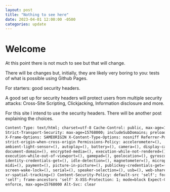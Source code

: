 ```yaml
---
layout: post
title: "Nothing to see here"
date: 2023-04-01 12:00:00 -0500
categories: update
---
```


# Welcome

At this point there is not much to see but that will change.

There will be changes but, initially, they are likely very boring to you: tests of what is possible using Github Pages.

For starters: good security headers.

A good set up for security headers will protect users from multiple security attacks: Cross-Site Scripting, Clickjacking, Information disclosure and more.

For this site I intend to use the security headers. There will be another post explaining the choices.

```html
Content-Type: text/html; charset=utf-8 Cache-Control: public, max-age=15768000
Strict-Transport-Security: max-age=15768000; includeSubDomains; preload
X-Frame-Options: SAMEORIGIN X-Content-Type-Options: nosniff Referrer-Policy:
strict-origin-when-cross-origin Permissions-Policy: accelerometer=(),
ambient-light-sensor=(), autoplay=(), battery=(), camera=(), display-capture=(),
document-domain=(), encrypted-media=(), execution-while-not-rendered=(),
execution-while-out-of-viewport=(), gamepad=(), geolocation=(), gyroscope=(),
identity-credentials-get=(), idle-detection=(), magnetometer=(), microphone=(),
midi=(), payment=(), picture-in-picture=(), publickey-credentials-get=(),
screen-wake-lock=(), serial=(), speaker-selection=(), usb=(), web-share=(),
xr-spatial-tracking=() Content-Security-Policy: default-src 'self'; form-action
'self'; frame-ancestors 'self' X-XSS-Protection: 1; mode=block Expect-CT:
enforce, max-age=15768000 Alt-Svc: clear
```
